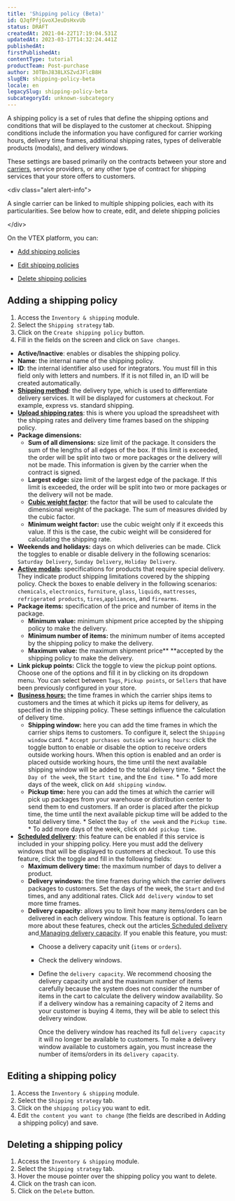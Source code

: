 ```yaml
---
title: 'Shipping policy (Beta)'
id: QJqfPfjGvoXJeuDsHxvUb
status: DRAFT
createdAt: 2021-04-22T17:19:04.531Z
updatedAt: 2023-03-17T14:32:24.441Z
publishedAt: 
firstPublishedAt: 
contentType: tutorial
productTeam: Post-purchase
author: 30TBnJ838LXSZvdJFlcB8H
slugEN: shipping-policy-beta
locale: en
legacySlug: shipping-policy-beta
subcategoryId: unknown-subcategory
---
```



A shipping policy is a set of rules that define the shipping options and conditions that will be displayed to the customer at checkout. Shipping conditions include the information you have configured for carrier working hours, delivery time frames, additional shipping rates, types of deliverable products (modals), and delivery windows.

 These settings are based primarily on the contracts between your store and[ carriers](https://help.vtex.com/en/tutorial/o-que-e-uma-transportadora--7u9duMD5UQa2QQwukAWMcE), service providers, or any other type of contract for shipping services that your store offers to customers.

 &lt;div class="alert alert-info"> 

A single carrier can be linked to multiple shipping policies, each with its particularities. See below how to create, edit, and delete shipping policies

&lt;/div>

On the VTEX platform, you can:

* [Add shipping policies](#adding-a-shipping-policy)

* [Edit shipping policies](#editing-a-shipping-policy)

* [Delete shipping policies](#deleting-a-shipping-policy)

## Adding a shipping policy

1. Access the `Inventory & shipping` module.
2. Select the `Shipping strategy` tab.
3. Click on the `Create shipping policy` button.
4. Fill in the fields on the screen and click on `Save changes`.
*    **Active/Inactive**: enables or disables the shipping policy.
*   **Name**: the internal name of the shipping policy.
*   **ID**: the internal identifier also used for integrators. You must fill in this field only with letters and numbers. If it is not filled in, an ID will be created automatically.
*   **[Shipping method](https://help.vtex.com/en/tutorial/como-funciona-o-tipo-de-entrega--tutorials_126)**: the delivery type,  which is used to differentiate delivery services. It will be displayed for customers at checkout. For example, express vs. standard shipping.
*   **[Upload shipping rates](https://help.vtex.com/en/tutorial/como-montar-a-planilha-de-frete--tutorials_127)**: this is where you upload the spreadsheet with the shipping rates and delivery time frames based on the shipping policy.
*   **Package dimensions:**
    *   **Sum of all dimensions:** size limit of the package. It considers the sum of the lengths of all edges of the box. If this limit is exceeded, the order will be split into two or more packages or the delivery will not be made. This information is given by the carrier when the contract is signed.
    *   **Largest edge:** size limit of the largest edge of the package. If this limit is exceeded, the order will be split into two or more packages or the delivery will not be made.
    *   **[Cubic weight factor](https://help.vtex.com/en/tutorial/como-o-peso-cubado-e-calculado--tutorials_128)**: the factor that will be used to calculate the dimensional weight of the package. The sum of measures divided by the cubic factor.
    *   **Minimum weight factor:** use the cubic weight only if it exceeds this value. If this is the case, the cubic weight will be considered for calculating the shipping rate.
*   **Weekends and holidays:** days on which deliveries can be made. Click the toggles to enable or disable delivery in the following scenarios: `Saturday Delivery`, `Sunday Delivery`, `Holiday Delivery`.
*   **[Active modals](https://help.vtex.com/en/tutorial/como-funciona-o-modal--tutorials_125):** specifications for products that require special delivery. They indicate product shipping limitations covered by the shipping policy. Check the boxes to enable delivery in the following scenarios: `chemicals`, `electronics`, `furniture`, `glass`, `liquids`, `mattresses`, `refrigerated products`, `tires`,`appliances`, and `firearms`.
*   **Package items:** specification of the price and number of items in the package.
    *    **Minimum value:** minimum shipment price accepted by the shipping policy to make the delivery.
    *   **Minimum number of items:** the minimum number of items accepted by the shipping policy to make the delivery.
    *   **Maximum value:** the maximum shipment price** **accepted by the shipping policy to make the delivery.
*   **Link pickup points:** Click the toggle to view the pickup point options. Choose one of the options and fill it in by clicking on its dropdown menu. You can select between `Tags`, `Pickup points`, or `Sellers` that have been previously configured in your store.
*   **[Business hours:](https://help.vtex.com/en/tutorial/configurar-horario-de-funcionamento-para-transportadoras--2oGpbInIgdxSWUi3TZjdCS)** the time frames in which the carrier ships items to customers and the times at which it picks up items for delivery, as specified in the shipping policy. These settings influence the calculation of delivery time.
    *    **Shipping window:** here you can add the time frames in which the carrier ships items to customers. To configure it, select the `Shipping window` card.
        *    `Accept purchases outside working hours`: click the toggle button to enable or disable the option to receive orders outside working hours. When this option is enabled and an order is placed outside working hours, the time until the next available shipping window will be added to the total delivery time.
        *   Select the `Day of the week`, the `Start time`, and the `End time`.
        *   To add more days of the week, click on `Add shipping window`.
    *    **Pickup time:** here you can add the times at which the carrier will pick up packages from your warehouse or distribution center to send them to end customers. If an order is placed after the pickup time, the time until the next available pickup time will be added to the total delivery time.
        *   Select the `Day of the week` and the `Pickup time`.
        *    To add more days of the week, click on `Add pickup time`.
*   **[Scheduled delivery](link)**: this feature can be enabled if this service is included in your shipping policy. Here you must add the delivery windows that will be displayed to customers at checkout. To use this feature, click the toggle and fill in the following fields:
    *    **Maximum delivery time:** the maximum number of days to deliver a product.
    *   **Delivery windows:** the time frames during which the carrier delivers packages to customers. Set the days of the week, the `Start` and `End` times, and any additional rates. Click `Add delivery window` to set more time frames.
    *   **Delivery capacity:** allows you to limit how many items/orders can be delivered in each delivery window. This feature is optional.   To learn more about these features, check out the articles[ Scheduled delivery](link) and[ Managing delivery capacity](link). If you enable this feature, you must:
        *   Choose a delivery capacity unit (`items` or `orders`).
        *   Check the delivery windows.
        *   Define the `delivery capacity`. We recommend choosing the delivery capacity unit and the maximum number of items carefully because the system does not consider the number of items in the cart to calculate the delivery window availability. So if a delivery window has a remaining capacity of 2 items and your customer is buying 4 items, they will be able to select this delivery window.

            Once the delivery window has reached its full `delivery capacity` it will no longer be available to customers. To make a delivery window available to customers again, you must increase the number of items/orders in its `delivery capacity`.

## Editing a shipping policy

1. Access the `Inventory & shipping` module.
2. Select the `Shipping strategy` tab.
3. Click on the `shipping policy` you want to edit.
4. Edit `the content you want to change` (the fields are described in Adding a shipping policy) and save.

## Deleting a shipping policy

1. Access the `Inventory & shipping` module.
2. Select the `Shipping strategy` tab.
3. Hover the mouse pointer over the shipping policy you want to delete.
4. Click on the trash can icon.
5. Click on the `Delete` button.
